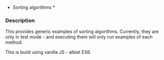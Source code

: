 * Sorting algorithms *

### Description ###
This provides generic examples of sorting algorithms. Currently, they are only in test mode - and executing them will only run examples of each method.

This is build using vanilla JS - albiet ES6.